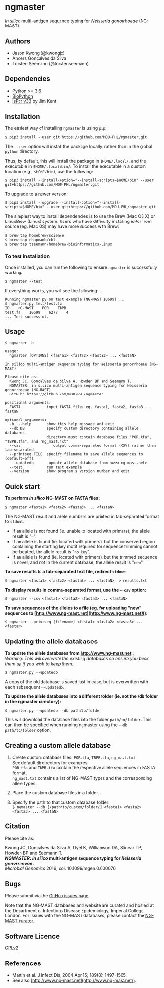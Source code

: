 # ngmaster

*In silico* multi-antigen sequence typing for *Neisseria gonorrhoeae* (NG-MAST).  

## Authors

* Jason Kwong (@kwongjc)
* Anders Gonçalves da Silva
* Torsten Seemann (@torstenseemann)

## Dependencies

* [Python >= 3.6](https://www.python.org/)
* [BioPython](http://biopython.org/)
* [isPcr v33](http://hgwdev.cse.ucsc.edu/~kent/src/) by Jim Kent

## Installation

The easiest way of installing `ngmaster` is using `pip`:

    $ pip3 install --user git+https://github.com/MDU-PHL/ngmaster.git
    
The `--user` option will install the package locally, rather than in the global `python` directory. 

Thus, by default, this will install the package in `$HOME/.local/`, and the executable in `$HOME/.local/bin/`. To install the executable in a custom location (e.g., `$HOME/bin`), use the following:

    $ pip3 install --install-option="--install-scripts=$HOME/bin" --user git+https://github.com/MDU-PHL/ngmaster.git

To upgrade to a newer version: 

    $ pip3 install --upgrade --install-option="--install-scripts=$HOME/bin" --user git+https://github.com/MDU-PHL/ngmaster.git

The simplest way to install dependencies is to use the Brew (Mac OS X) or LinuxBrew (Linux) system. Users who have difficulty installing isPcr from source (eg. Mac OS) may have more success with Brew:
```
$ brew tap homebrew/science
$ brew tap chapmanb/cbl
$ brew tap tseemann/homebrew-bioinformatics-linux
```

### To test installation

Once installed, you can run the following to ensure `ngmaster` is successfully working:

    $ ngmaster --test

If everything works, you will see the following:

```
Running ngmaster.py on test example (NG-MAST 10699) ...
$ ngmaster.py test/test.fa
ID    NG-MAST    POR    TBPB
test.fa    10699    6277    4
... Test successful.
```

## Usage

    $ ngmaster -h
        
    usage: 
      ngmaster [OPTIONS] <fasta1> <fasta2> <fasta3> ... <fastaN>
    
    In silico multi-antigen sequence typing for Neisseria gonorrhoeae (NG-MAST)

    Please cite as:
      Kwong JC, Goncalves da Silva A, Howden BP and Seemann T.
      NGMASTER: in silico multi-antigen sequence typing for Neisseria gonorrhoeae (NG-MAST)
      GitHub: https://github.com/MDU-PHL/ngmaster
    
    positional arguments:
      FASTA            input FASTA files eg. fasta1, fasta2, fasta3 ... fastaN
    
    optional arguments:
      -h, --help       show this help message and exit
      --db DB          specify custom directory containing allele databases
                       directory must contain database files "POR.tfa", "TBPB.tfa", and "ng_mast.txt"
      --csv               output comma-separated format (CSV) rather than tab-separated
      --printseq FILE  specify filename to save allele sequences to (default=off)
       --updatedb       update allele database from <www.ng-mast.net>
      --test           run test example
      --version        show program's version number and exit


## Quick start

**To perform *in silico* NG-MAST on FASTA files:**

`$ ngmaster <fasta1> <fasta2> <fasta3> ... <fastaN>`

The NG-MAST result and allele numbers are printed in tab-separated format to `stdout`.
* If an allele is not found (ie. unable to located with primers), the allele result is "`–`".
* If an allele is found (ie. located with primers), but the conserved region containing the starting key motif required for sequence trimming cannot be located, the allele result is "`no_key`".
* If an allele is found (ie. located with primers), but the trimmed sequence is novel, and not in the current database, the allele result is "`new`".

**To save results to a tab-separated text file, redirect `stdout`:**

`$ ngmaster <fasta1> <fasta2> <fasta3> ... <fastaN>  > results.txt`

**To display results in comma-separated format, use the `--csv` option:**

`$ ngmaster --csv <fasta1> <fasta2> <fasta3> ... <fastaN>`

**To save sequences of the alleles to a file (eg. for uploading "new" sequences to [http://www.ng-mast.net](http://www.ng-mast.net/)):**

`$ ngmaster --printseq [filename] <fasta1> <fasta2> <fasta3> ... <fastaN>`

## Updating the allele databases

**To update the allele databases from http://www.ng-mast.net :**  
*Warning: This will overwrite the existing databases so ensure you back them up if you wish to keep them.*

    $ ngmaster.py --updatedb

A copy of the old database is saved just in case, but is overwritten with each subsequent   ```--updatedb```.

**To update the allele databases into a different folder (ie. not the /db folder in the ngmaster directory):**

    $ ngmaster.py --updatedb --db path/to/folder

This will download the database files into the folder ```path/to/folder```.
This can then be specified when running ngmaster using the ```--db  path/to/folder``` option.

## Creating a custom allele database

1. Create custom database files: `POR.tfa`, `TBPB.tfa`, `ng_mast.txt`  
   See default `db` directory for examples.  
   `POR.tfa` and `TBPB.tfa` contain the respective allele sequences in FASTA format.  
   `ng_mast.txt` contains a list of NG-MAST types and the corresponding allele types.

2. Place the custom database files in a folder.

3. Specify the path to that custom database folder:  
   `$ ngmaster --db [/path/to/custom/folder/] <fasta1> <fasta2> <fasta3> ... <fastaN>`

## Citation

Please cite as:

Kwong JC, Gonçalves da Silva A, Dyet K, Williamson DA, Stinear TP, Howden BP and Seemann T.  
***NGMASTER*: *in silico* multi-antigen sequence typing for *Neisseria gonorrhoeae*.**  
*Microbial Genomics* 2016; doi: 10.1099/mgen.0.000076 

## Bugs

Please submit via the [GitHub issues page](https://github.com/MDU-PHL/ngmaster/issues).  

Note that the NG-MAST databases and website are curated and hosted at the Department of Infectious Disease Epidemiology, Imperial College London. For issues with the NG-MAST databases, please contact the [NG-MAST curator](mailto:d.aanensen@imperial.ac.uk).

## Software Licence

[GPLv2](https://github.com/MDU-PHL/ngmaster/blob/master/LICENSE)

## References

* Martin et al. J Infect Dis, 2004 Apr 15; 189(8): 1497-1505.  
* See also [http://www.ng-mast.net](http://www.ng-mast.net/).
